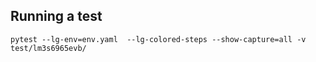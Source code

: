 ## Running a test
```
pytest --lg-env=env.yaml  --lg-colored-steps --show-capture=all -v test/lm3s6965evb/
```